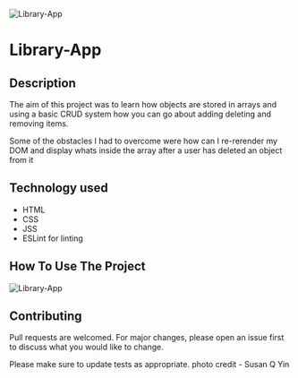 ![Library-App](https://user-images.githubusercontent.com/92760571/219879887-d3c872aa-13bf-4874-8f7b-a80c280f0295.png)

# Library-App

## Description

The aim of this project was to learn how objects are stored in arrays and using a basic CRUD system
how you can go about adding deleting and removing items.

Some of the obstacles I had to overcome were how can I re-rerender my DOM and display 
whats inside the array after a user has deleted an object from it 

## Technology used 

- HTML
- CSS 
- JSS
- ESLint for linting

## How To Use The Project

![Library-App](https://user-images.githubusercontent.com/92760571/219881122-28856ba4-799a-4132-8284-05fca2f663ce.gif)

## Contributing 

Pull requests are welcomed. For major changes, please open an issue first to discuss what you would like to change.

Please make sure to update tests as appropriate.
photo credit - Susan Q Yin

